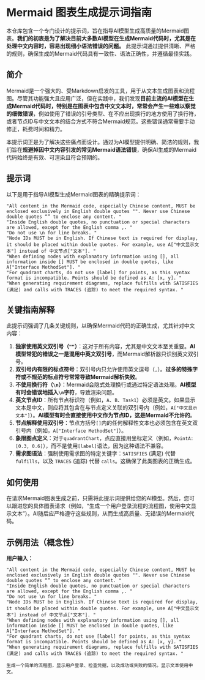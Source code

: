 # Mermaid 图表生成提示词指南

本仓库包含一个专门设计的提示词，旨在指导AI模型生成高质量的Mermaid图表。**我们的初衷是为了解决目前大多数AI模型在生成Mermaid代码时，尤其是在处理中文内容时，容易出现细小语法错误的问题。** 此提示词通过提供清晰、严格的规则，确保生成的Mermaid代码具有一致性、语法正确性，并遵循最佳实践。

## 简介

Mermaid是一个强大的、受Markdown启发的工具，用于从文本生成图表和流程图。尽管其功能强大且应用广泛，但在实践中，我们发现**目前主流的AI模型在生成Mermaid代码时，特别是在图表中包含中文文本时，常常会产生一些难以察觉的细微错误**，例如使用了错误的引号类型、在不应出现换行的地方使用了换行符，或者节点ID与中文文本的结合方式不符合Mermaid规范。这些错误通常需要手动修正，耗费时间和精力。

本提示词正是为了解决这些痛点而设计。通过为AI模型提供明确、简洁的规则，我们旨在**规避掉因中文内容引发的常见Mermaid语法错误**，确保AI生成的Mermaid代码始终是有效、可渲染且符合预期的。

## 提示词

以下是用于指导AI模型生成Mermaid图表的精确提示词：

```
"All content in the Mermaid code, especially Chinese content, MUST be enclosed exclusively in English double quotes "". Never use Chinese double quotes “” to enclose any content. "
"Inside English double quotes, no punctuation or special characters are allowed, except for the English comma ,. "
"Do not use \n for line breaks. "
"Node IDs MUST be in English. If Chinese text is required for display, it should be placed within double quotes. For example, use A["中文显示文本"] instead of 中文节点["文本"]. "
"When defining nodes with explanatory information using [], all information inside [] MUST be enclosed in double quotes, like A["Interface MethodSet"]. "
"For quadrant charts, do not use [label] for points, as this syntax format is incompatible. Points should be defined as A: [x, y]. "
"When generating requirement diagrams, replace fulfills with SATISFIES (满足) and calls with TRACES (追踪) to meet the required syntax. "
```

## 关键指南解释

此提示词强调了几条关键规则，以确保Mermaid代码的正确生成，尤其针对中文内容：

1.  **独家使用英文双引号（`""`）**：这对于所有内容，尤其是中文文本至关重要。**AI模型常犯的错误之一是混用中英文双引号**，而Mermaid解析器只识别英文双引号。
2.  **双引号内有限的标点符号**：双引号内只允许使用英文逗号（`,`）。**过多的特殊字符或不规范的标点符号常常导致Mermaid解析失败**。
3.  **不使用换行符（`\n`）**：Mermaid会隐式处理换行或通过特定语法处理。**AI模型有时会错误地插入`\n`字符**，导致渲染问题。
4.  **英文节点ID**：所有节点标识符（例如，`A`、`B`、`Task1`）必须是英文。如果显示文本是中文，则应将其包含在与节点定义关联的双引号内（例如，`A["中文显示文本"]`）。**AI模型有时会直接使用中文作为节点ID，这是Mermaid不允许的**。
5.  **节点解释使用双引号**：节点方括号`[]`内的任何解释性文本也必须包含在英文双引号内（例如，`A["Interface MethodSet"]`）。
6.  **象限图点定义**：对于`quadrantChart`，点应直接用坐标定义（例如，`PointA: [0.3, 0.6]`），而不是使用`[label]`语法，因为这种语法不兼容。
7.  **需求图语法**：强制使用需求图的特定关键字：`SATISFIES` (满足) 代替 `fulfills`，以及 `TRACES` (追踪) 代替 `calls`。这确保了此类图表的正确生成。

## 如何使用

在请求Mermaid图表生成之前，只需将此提示词提供给您的AI模型。然后，您可以跟进您的具体图表请求（例如，“生成一个用户登录流程的流程图，使用中文显示文本”）。AI随后应严格遵守这些规则，从而生成高质量、无错误的Mermaid代码。

## 示例用法（概念性）

**用户输入：**

```
"All content in the Mermaid code, especially Chinese content, MUST be enclosed exclusively in English double quotes "". Never use Chinese double quotes “” to enclose any content. "
"Inside English double quotes, no punctuation or special characters are allowed, except for the English comma ,. "
"Do not use \n for line breaks. "
"Node IDs MUST be in English. If Chinese text is required for display, it should be placed within double quotes. For example, use A["中文显示文本"] instead of 中文节点["文本"]. "
"When defining nodes with explanatory information using [], all information inside [] MUST be enclosed in double quotes, like A["Interface MethodSet"]. "
"For quadrant charts, do not use [label] for points, as this syntax format is incompatible. Points should be defined as A: [x, y]. "
"When generating requirement diagrams, replace fulfills with SATISFIES (满足) and calls with TRACES (追踪) to meet the required syntax. "

生成一个简单的流程图，显示用户登录、检查凭据，以及成功或失败的情况。显示文本使用中文。
```
